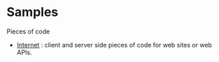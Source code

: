 # Samples

Pieces of code

- [Internet](internet/README.md) : client and server side pieces of code for web sites or web APIs.
